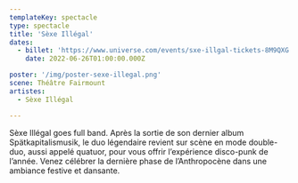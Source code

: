 ```yaml
---
templateKey: spectacle
type: spectacle
title: 'Sèxe Illégal'
dates: 
  - billet: 'https://www.universe.com/events/sxe-illgal-tickets-8M9QXG'
    date: 2022-06-26T01:00:00.000Z

poster: '/img/poster-sexe-illegal.png'
scene: Théâtre Fairmount
artistes:
  - Sèxe Illégal

---
```

Sèxe Illégal goes full band. Après la sortie de son dernier album Spätkapitalismusik, le duo légendaire revient sur scène en mode double-duo, aussi appelé quatuor, pour vous offrir l’expérience disco-punk de l’année. Venez célébrer la dernière phase de l’Anthropocène dans une ambiance festive et dansante.
